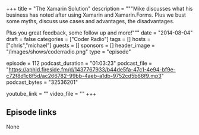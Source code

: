 +++
title = "The Xamarin Solution"
description = """Mike discusses what his business has noted after using Xamarin and Xamarin.Forms. Plus we bust some myths, discuss use cases and advantages, the disadvantages. 

Plus you great feedback, some follow up and more!"""
date = "2014-08-04"
draft = false
categories = ["Coder Radio"]
tags = []
hosts = ["chris","michael"]
guests = []
sponsors = []
header_image = "/images/shows/coderradio.png"
type = "episode"

episode = 112
podcast_duration = "01:03:23"
podcast_file = "https://aphid.fireside.fm/d/1437767933/b44de5fa-47c1-4e94-bf9e-c72f8d1c8f5d/ac266782-99bb-4aeb-a1db-9752cd5b66f9.mp3"
podcast_bytes = "32536201"

youtube_link = ""
video_file = ""
+++

## Episode links

None

